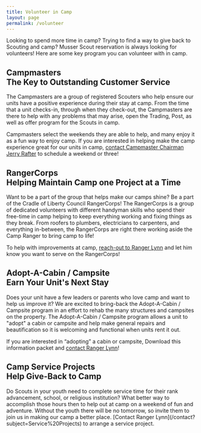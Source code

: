 ```yaml
---
title: Volunteer in Camp
layout: page
permalink: /volunteer
---
```


Looking to spend more time in camp? Trying to find a way to give back to Scouting and camp? Musser Scout reservation  is always looking for volunteers! Here are some key program you can volunteer with in camp.

<h2>Campmasters <div class="h5">The Key to Outstanding Customer Service</div></h2>
The Campmasters are a group of registered Scouters who help ensure our units have a positive experience during their stay at camp. From the time that a unit checks-in, through when they check-out, the Campmasters are there to help with any problems that may arise, open the Trading, Post, as well as offer program for the Scouts in camp.

Campmasters select the weekends they are able to help, and many enjoy it as a fun way to enjoy camp. If you are interested in helping make the camp experience great for our units in camp, [contact Campmaster Chairman Jerry Rafter](/contact?subject=Campmaster) to schedule a weekend or three!

<h2>RangerCorps <div class="h5">Helping Maintain Camp one Project at a Time</div></h2>
Want to be a part of the group that helps make our camps shine? Be a part of the Cradle of Liberty Council RangerCorps! The RangerCorps is a group of dedicated volunteers with different handyman skills who spend their free-time in camp helping to keep everything working and fixing things as they break. From roofers to plumbers, electricians to carpenters, and everything in-between, the RangerCorps are right there working aside the Camp Ranger to bring camp to life!

To help with improvements at camp, [reach-out to Ranger Lynn](/contact?subject=RangerCorps) and let him know you want to serve on the RangerCorps!

<h2>Adopt-A-Cabin / Campsite <div class="h5">Earn Your Unit's Next Stay</div></h2>
Does your unit have a few leaders or parents who love camp and want to help us improve it? We are excited to bring-back the Adopt-A-Cabin / Campsite program in an effort to rehab the many structures and campsites on the property. The Adopt-A-Cabin / Campsite program allows a unit to "adopt" a cabin or campsite and help make general repairs and beautification so it is welcoming and functional when units rent it out.

If you are interested in “adopting” a cabin or campsite, Download this information packet and [contact Ranger Lynn](contact?subject=Adopt-A-Cabin)!

<h2>Camp Service Projects <div class="h5">Help Give-Back to Camp</div></h2>
Do Scouts in your youth need to complete service time for their rank advancement, school, or religious institution? What better way to accomplish those hours then to help out at camp on a weekend of fun and adventure. Without the youth there will be no tomorrow, so invite them to join us in making our camp a better place. [Contact Ranger Lynn](/contact?subject=Service%20Projects) to arrange a service project.
